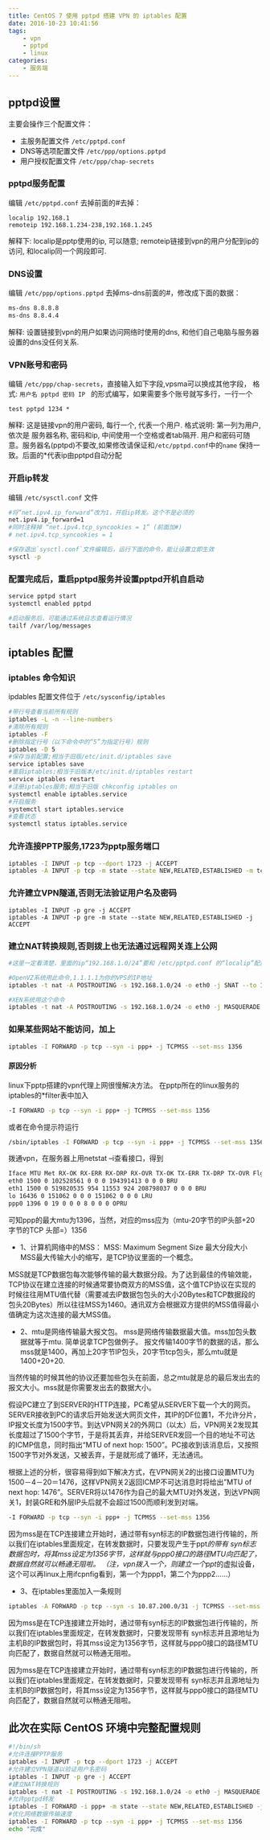 ```yaml
---
title: CentOS 7 使用 pptpd 搭建 VPN 的 iptables 配置
date: 2016-10-23 10:41:56
tags: 
    - vpn
    - pptpd
    - linux
categories:
    - 服务端
---
```


## pptpd设置

主要会操作三个配置文件：
* 主服务配置文件 `/etc/pptpd.conf`
* DNS等选项配置文件 `/etc/ppp/options.pptpd`
* 用户授权配置文件 `/etc/ppp/chap-secrets`

### pptpd服务配置

编辑 `/etc/pptpd.conf` 去掉前面的#去掉：
```
localip 192.168.1
remoteip 192.168.1.234-238,192.168.1.245
```
解释下: localip是pptp使用的ip, 可以随意; remoteip链接到vpn的用户分配到ip的访问, 和localip同一个网段即可.

### DNS设置

编辑 `/etc/ppp/options.pptpd` 去掉ms-dns前面的#，修改成下面的数据：
```bash
ms-dns 8.8.8.8
ms-dns 8.8.4.4
```
解释: 设置链接到vpn的用户如果访问网络时使用的dns, 和他们自己电脑与服务器设置的dns没任何关系.

### VPN账号和密码

编辑 `/etc/ppp/chap-secrets`，直接输入如下字段,vpsma可以换成其他字段，
格式: `用户名 pptpd 密码 IP ` 的形式编写，如果需要多个账号就写多行，一行一个
```
test pptpd 1234 *
```

解释: 这是链接vpn的用户密码, 每行一个, 代表一个用户.
格式说明: 第一列为用户, 依次是 服务器名称, 密码和ip, 中间使用一个空格或者tab隔开.
用户和密码可随意。服务器名(pptpd)不要改,如果修改请保证和`/etc/pptpd.conf`中的`name` 保持一致。后面的*代表ip由pptpd自动分配

### 开启ip转发

编辑 `/etc/sysctl.conf` 文件
```bash
#将“net.ipv4.ip_forward”改为1，开启ip转发。这个不是必须的
net.ipv4.ip_forward=1
#同时注释掉 “net.ipv4.tcp_syncookies = 1” (前面加#)
# net.ipv4.tcp_syncookies = 1

#保存退出`sysctl.conf`文件编辑后，运行下面的命令，能让设置立即生效 
sysctl -p
```

### 配置完成后，重启pptpd服务并设置pptpd开机自启动

```bash
service pptpd start
systemctl enabled pptpd

#启动服务后，可能通过系统日志查看运行情况
tailf /var/log/messages
```

## iptables 配置

### iptables 命令知识

ipdables 配置文件位于 `/etc/sysconfig/iptables`

```bash
#带行号查看当前所有规则 
iptables -L -n --line-numbers
#清除所有规则
iptables -F
#删除指定行号（以下命令中的“5”为指定行号）规则
iptables -D 5
#保存当前配置;相当于旧版/etc/init.d/iptables save
service iptables save
#重启iptables;相当于旧版本/etc/init.d/iptables restart
service iptables restart
#注册iptables服务;相当于旧版 chkconfig iptables on
systemctl enable iptables.service
#开启服务
systemctl start iptables.service
#查看状态
systemctl status iptables.service
```

### 允许连接PPTP服务,1723为pptp服务端口

```bash
iptables -I INPUT -p tcp --dport 1723 -j ACCEPT
iptables -A INPUT -p tcp -m state --state NEW,RELATED,ESTABLISHED -m tcp --dport 1723 -j ACCEPT
```

### 允许建立VPN隧道,否则无法验证用户名及密码

```
iptables -I INPUT -p gre -j ACCEPT
iptables -A INPUT -p gre -m state --state NEW,RELATED,ESTABLISHED -j ACCEPT
```

### 建立NAT转换规则,否则拨上也无法通过远程网关连上公网

```bash
#这里一定看清楚，里面的ip“192.168.1.0/24”要和 /etc/pptpd.conf 的“localip”配置网段对应，还要注意网卡eth0，如果你的网卡不是eth0，就改成你相应的网卡名

#OpenVZ系统用此命令,1.1.1.1为你的VPS的IP地址
iptables -t nat -A POSTROUTING -s 192.168.1.0/24 -o eth0 -j SNAT --to 1.1.1.1

#XEN系统用这个命令
iptables -t nat -A POSTROUTING -s 192.168.1.0/24 -o eth0 -j MASQUERADE
```

### 如果某些网站不能访问，加上

```bash
iptables -I FORWARD -p tcp --syn -i ppp+ -j TCPMSS --set-mss 1356
```


#### 原因分析

linux下pptp搭建的vpn代理上网很慢解决方法。
在pptp所在的linux服务的iptables的*filter表中加入
```bash
-I FORWARD -p tcp --syn -i ppp+ -j TCPMSS --set-mss 1356
```
或者在命令提示符运行
```bash
/sbin/iptables -I FORWARD -p tcp --syn -i ppp+ -j TCPMSS --set-mss 1356
```

拨通vpn，在服务器上用netstat –i查看接口，得到
```bash
Iface MTU Met RX-OK RX-ERR RX-DRP RX-OVR TX-OK TX-ERR TX-DRP TX-OVR Flg
eth0 1500 0 102528561 0 0 0 194391413 0 0 0 BRU
eth1 1500 0 519820535 954 11553 924 208798037 0 0 0 BRU
lo 16436 0 151062 0 0 0 151062 0 0 0 LRU
ppp0 1396 0 19 0 0 0 8 0 0 0 OPRU
```

可知ppp的最大mtu为1396，当然，对应的mss应为（mtu-20字节的IP头部+20字节的TCP 头部=）1356
* 1、计算机网络中的MSS：
MSS: Maximum Segment Size 最大分段大小
MSS最大传输大小的缩写，是TCP协议里面的一个概念。

MSS就是TCP数据包每次能够传输的最大数据分段。为了达到最佳的传输效能，TCP协议在建立连接的时候通常要协商双方的MSS值，这个值TCP协议在实现的时候往往用MTU值代替（需要减去IP数据包包头的大小20Bytes和TCP数据段的包头20Bytes）所以往往MSS为1460。通讯双方会根据双方提供的MSS值得最小值确定为这次连接的最大MSS值。

* 2、mtu是网络传输最大报文包。
mss是网络传输数据最大值。mss加包头数据就等于mtu.
简单说拿TCP包做例子。
报文传输1400字节的数据的话，那么mss就是1400，再加上20字节IP包头，20字节tcp包头，那么mtu就是1400+20+20.

当然传输的时候其他的协议还要加些包头在前面，总之mtu就是总的最后发出去的报文大小。mss就是你需要发出去的数据大小。

假设PC建立了到SERVER的HTTP连接，PC希望从SERVER下载一个大的网页。SERVER接收到PC的请求后开始发送大网页文件，其IP的DF位置1，不允许分片，IP报文长度为1500字节。到达VPN网关2的外网口（以太）后，VPN网关2发现其长度超过了1500个字节，于是将其丢弃，并给SERVER发回一个目的地址不可达的ICMP信息，同时指出“MTU of next hop: 1500”。PC接收到该消息后，又按照1500字节对外发送，又被丢弃，于是就形成了循环，无法通讯。

根据上述的分析，很容易得到如下解决方式，在VPN网关2的出接口设置MTU为1500－4－20＝1476，这样VPN网关2返回ICMP不可达消息时将给出”MTU of next hop: 1476”。SERVER将以1476作为自己的最大MTU对外发送，到达VPN网关1，封装GRE和外层IP头后就不会超过1500而顺利发到对端。

```bash
-I FORWARD -p tcp --syn -i ppp+ -j TCPMSS --set-mss 1356
```

因为mss是在TCP连接建立开始时，通过带有syn标志的IP数据包进行传输的，所以我们在iptables里面规定，在转发数据时，只要发现产生于ppt*的带有 syn标志数据包时，将其mss设定为1356字节，这样就与ppp0接口的路径MTU向匹配了，数据自然就可以畅通无阻啦。
（注，vpn拨入一个，则建立一个ppt*的虚拟设备，这个可以再linux上用ifcpnfig看到，第一个为ppp1，第二个为ppp2……）

* 3、在iptables里面加入一条规则

```bash
iptables -A FORWARD -p tcp --syn -s 10.87.200.0/31 -j TCPMSS --set-mss 1356
```

因为mss是在TCP连接建立开始时，通过带有syn标志的IP数据包进行传输的，所以我们在iptables里面规定，在转发数据时，只要发现带有 syn标志并且源地址为主机B的IP数据包时，将其mss设定为1356字节，这样就与ppp0接口的路径MTU向匹配了，数据自然就可以畅通无阻啦。

因为mss是在TCP连接建立开始时，通过带有syn标志的IP数据包进行传输的，所以我们在iptables里面规定，在转发数据时，只要发现带有 syn标志并且源地址为主机B的IP数据包时，将其mss设定为1356字节，这样就与ppp0接口的路径MTU向匹配了，数据自然就可以畅通无阻啦。


## 此次在实际 CentOS 环境中完整配置规则
```bash
#!/bin/sh
#允许连接PPTP服务
iptables -I INPUT -p tcp --dport 1723 -j ACCEPT
#允许建立VPN隧道以验证用户名密码
iptables -I INPUT -p gre -j ACCEPT
#建立NAT转换规则
iptables -t nat -I POSTROUTING -s 192.168.1.0/24 -o eth0 -j MASQUERADE
#允许pptpd转发
iptables -I FORWARD -i ppp+ -m state --state NEW,RELATED,ESTABLISHED -j ACCEPT
#优化网络数据传输速度
iptables -I FORWARD -p tcp --syn -i ppp+ -j TCPMSS --set-mss 1356
echo "完成"
```